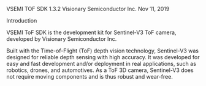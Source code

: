 VSEMI TOF SDK 1.3.2
Visionary Semiconductor Inc.
Nov 11, 2019

Introduction

   VSEMI ToF SDK is the development kit for Sentinel-V3 ToF camera, developed by Visionary Semiconductor Inc.

   Built with the Time-of-Flight (ToF) depth vision technology, Sentinel-V3 was designed for reliable depth sensing with high accuracy. 
   It was developed for easy and fast development and/or deployment in real applications, such as robotics, drones, and automotives. 
   As a ToF 3D camera, Sentinel-V3 does not require moving components and is thus robust and wear-free. 
